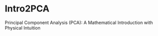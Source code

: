 # Intro2PCA
Principal Component Analysis (PCA): A Mathematical Introduction with Physical Intuition
